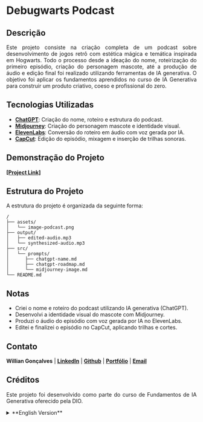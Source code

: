 <h1><strong>Debugwarts Podcast</strong></h1>

<h2><strong>Descrição</strong></h2>
<p align="justify">
  Este projeto consiste na criação completa de um podcast sobre desenvolvimento de jogos retrô com estética mágica e temática inspirada em Hogwarts.
  Todo o processo desde a ideação do nome, roteirização do primeiro episódio, criação do personagem mascote, até a produção de áudio e edição final foi realizado utilizando ferramentas de IA generativa.
  O objetivo foi aplicar os fundamentos aprendidos no curso de IA Generativa para construir um produto criativo, coeso e profissional do zero.
</p>

<h2><strong>Tecnologias Utilizadas</strong></h2>
<ul>
  <li align="justify"><a href="https://chatgpt.com/"><strong>ChatGPT</strong></a>: Criação do nome, roteiro e estrutura do podcast.</li>
  <li align="justify"><a href="https://www.midjourney.com/"><strong>Midjourney</strong></a>: Criação do personagem mascote e identidade visual.</li>
  <li align="justify"><a href="https://elevenlabs.io/"><strong>ElevenLabs</strong></a>: Conversão do roteiro em áudio com voz gerada por IA.</li>
  <li align="justify"><a href="https://www.capcut.com/"><strong>CapCut</strong></a>: Edição do episódio, mixagem e inserção de trilhas sonoras.</li>
</ul>

<h2><strong>Demonstração do Projeto</strong></h2>
<a href="[Link do Projeto]"><strong>[Project Link]</strong></a>

<h2><strong>Estrutura do Projeto</strong></h2>
<p align="justify">A estrutura do projeto é organizada da seguinte forma:</p>

```plaintext
/
├── assets/
│   └── image-podcast.png
├── output/
│   ├── edited-audio.mp3
│   └── synthesized-audio.mp3
├── src/
│   └── prompts/
│      ├── chatgpt-name.md
│      ├── chatgpt-roadmap.md
│      └── midjourney-image.md
└── README.md
```

<h2><strong>Notas</strong></h2>
<ul>
  <li align="justify">Criei o nome e roteiro do podcast utilizando IA generativa (ChatGPT).</li>
  <li align="justify">Desenvolvi a identidade visual do mascote com Midjourney.</li>
  <li align="justify">Produzi o áudio do episódio com voz gerada por IA no ElevenLabs.</li>
  <li align="justify">Editei e finalizei o episódio no CapCut, aplicando trilhas e cortes.</li>
</ul>

<h2><strong>Contato</strong></h2>
<p><strong>Willian Gonçalves</strong> | 
    <a href="https://www.linkedin.com/in/williandpg/" target="_blank"><strong>LinkedIn</strong></a> | 
    <a href="https://github.com/williandpg" target="_blank"><strong>Github</strong></a> | 
    <a href="https://williandpg.github.io/" target="_blank"><strong>Portfólio</strong></a> | 
    <a href="mailto:goncalves.wdp@outlook.com" target="_blank"><strong>Email</strong></a>
</p>

<h2><strong>Créditos</strong></h2>
<p align="justify">Este projeto foi desenvolvido como parte do curso de Fundamentos de IA Generativa oferecido pela DIO.</p>

<details>
  <summary>**English Version**</summary>

  <h1><strong>Debugwarts Podcast</strong></h1>

  <h2><strong>Descrição</strong></h2>
  <p align="justify">
    This project consists of the complete creation of a podcast about retro game development with a magical aesthetic inspired by Hogwarts.
    The entire process from naming, writing the first episode, creating the mascot, to producing the audio and editing was done using Generative AI tools.
    The goal was to apply the knowledge learned in the Generative AI course to build a cohesive and creative product from scratch.
  </p>

  <h2><strong>Technologies Used</strong></h2>
  <ul>
    <li align="justify"><a href="https://chatgpt.com/"><strong>ChatGPT</strong></a>: Podcast name and script generation.</li>
    <li align="justify"><a href="https://www.midjourney.com/"><strong>Midjourney</strong></a>: Visual mascot creation.</li>
    <li align="justify"><a href="https://elevenlabs.io/"><strong>ElevenLabs</strong></a>: AI voice generation.</li>
    <li align="justify"><a href="https://www.capcut.com/"><strong>CapCut</strong></a>: Episode editing and sound mixing.</li>
  </ul>

  <h2><strong>Project Demonstration</strong></h2>
  <a href="[Link do Projeto]"><strong>[Project Link]</strong></a>

  <h2><strong>Project Structure</strong></h2>
  <p align="justify">The project structure is organized as follows:</p>

  ```plaintext
  /
  ├── assets/
  │   └── image-podcast.png
  ├── output/
  │   ├── edited-audio.mp3
  │   └── synthesized-audio.mp3
  ├── src/
  │   └── prompts/
  │      ├── chatgpt-name.md
  │      ├── chatgpt-roadmap.md
  │      └── midjourney-image.md
  └── README.md
  ```

  <h2><strong>Notes</strong></h2>
  <ul>
    <li align="justify">Created the podcast name and script using generative AI (ChatGPT).</li>
    <li align="justify">Developed the mascot’s visual identity with Midjourney.</li>
    <li align="justify">Produced the episode’s audio using AI-generated voice in ElevenLabs.</li>
    <li align="justify">Edited and finalized the episode in CapCut, adding music and cuts.</li>
  </ul>

  <h2><strong>Contact</strong></h2>
  <p><strong>Willian Gonçalves</strong> | 
    <a href="https://www.linkedin.com/in/williandpg/" target="_blank"><strong>LinkedIn</strong></a> | 
    <a href="https://github.com/williandpg" target="_blank"><strong>GitHub</strong></a> | 
    <a href="https://williandpg.github.io/" target="_blank"><strong>Portfolio</strong></a> | 
    <a href="mailto:goncalves.wdp@outlook.com" target="_blank"><strong>Email</strong></a>
  </p>

  <h2><strong>Credits</strong></h2>
  <p align="justify">This project was developed as part of the Generative AI Fundamentals course by DIO.</p>
</details>
